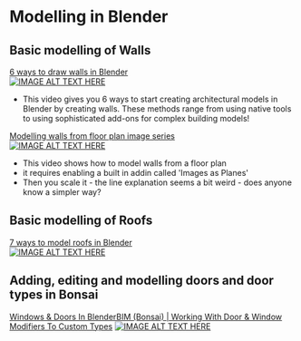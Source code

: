 # Modelling in Blender

## Basic modelling of Walls
[6 ways to draw walls in Blender](https://www.youtube.com/watch?v=Cunh57XjRv4&ab_channel=TheCGEssentials)<br>
[![IMAGE ALT TEXT HERE](https://img.youtube.com/vi/Cunh57XjRv4/0.jpg)](https://www.youtube.com/watch?v=Cunh57XjRv4)

* This video gives you 6 ways to start creating architectural models in Blender by creating walls. These methods range from using native tools to using sophisticated add-ons for complex building models!

[Modelling walls from floor plan image series](https://www.youtube.com/watch?v=Xb4ddBuiTU0&ab_channel=TheCGEssentials)<br>
[![IMAGE ALT TEXT HERE](https://img.youtube.com/vi/Xb4ddBuiTU0/0.jpg)](https://www.youtube.com/watch?v=Cunh57XjRv4)
* This video shows how to model walls from a floor plan
* it requires enabling a built in addin called 'Images as Planes'
* Then you scale it - the line explanation seems a bit weird - does anyone know a simpler way?

## Basic modelling of Roofs
[7 ways to model roofs in Blender](https://www.youtube.com/watch?v=Pcb-BBeGt8w)<br>
[![IMAGE ALT TEXT HERE](https://img.youtube.com/vi/Pcb-BBeGt8w/0.jpg)](https://www.youtube.com/watch?v=Pcb-BBeGt8w)

## Adding, editing and modelling doors and door types in Bonsai
[Windows & Doors In BlenderBIM (Bonsai) | Working With Door & Window Modifiers To Custom Types](https://youtu.be/lR-zcXpnvco)
[![IMAGE ALT TEXT HERE](https://img.youtube.com/vi/lR-zcXpnvco/0.jpg)](https://www.youtube.com/watch?v=lR-zcXpnvco)
